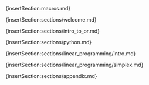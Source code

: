 {insertSection:macros.md}

{insertSection:sections/welcome.md}

{insertSection:sections/intro_to_or.md}

{insertSection:sections/python.md}

{insertSection:sections/linear_programming/intro.md}

{insertSection:sections/linear_programming/simplex.md}

<!-- {insertSection:sections/linear_programming/duality.md} -->

<!-- {insertSection:sections/integer_programming.md} -->

{insertSection:sections/appendix.md}
